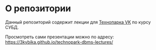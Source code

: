 # О репозитории

Данный репозиторий содержит лекции для [Технопарка VK](https://education.vk.company/) по курсу СУБД.

Просмотреть сами презентации можно по адресу: https://3kybika.github.io/technopark-dbms-lectures/
